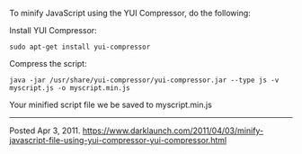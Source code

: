 To minify JavaScript using the YUI Compressor, do the following:

Install YUI Compressor:
```
sudo apt-get install yui-compressor
```

Compress the script:
```
java -jar /usr/share/yui-compressor/yui-compressor.jar --type js -v
myscript.js -o myscript.min.js
```

Your minified script file we be saved to myscript.min.js

---


Posted Apr 3, 2011.
https://www.darklaunch.com/2011/04/03/minify-javascript-file-using-yui-compressor-yui-compressor.html